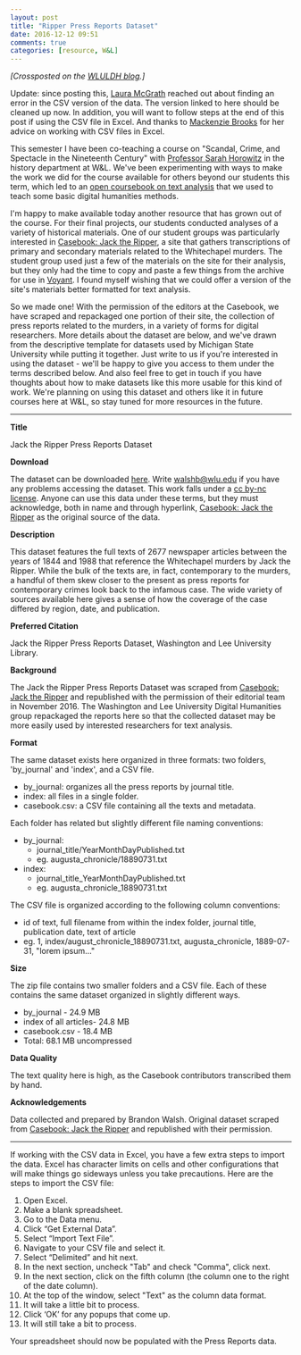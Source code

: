 ```yaml
---
layout: post
title: "Ripper Press Reports Dataset"
date: 2016-12-12 09:51
comments: true
categories: [resource, W&L]
---
```

*[Crossposted on the [WLULDH blog](http://digitalhumanities.wlu.edu/blog/2016/12/12/new-resource/).]*

Update: since posting this, [Laura McGrath](https://laurabmcgrath.wordpress.com/) reached out about finding an error in the CSV version of the data. The version linked to here should be cleaned up now. In addition, you will want to follow steps at the end of this post if using the CSV file in Excel. And thanks to [Mackenzie Brooks](https://digitalhumanities.wlu.edu/blog/author/mackenzie-brooks/) for her advice on working with CSV files in Excel.

This semester I have been co-teaching a course on "Scandal, Crime, and Spectacle in the Nineteenth Century" with [Professor Sarah Horowitz](https://www.wlu.edu/directory/profile?ID=x2047) in the history department at W&L. We've been experimenting with ways to make the work we did for the course available for others beyond our students this term, which led to an [open coursebook on text analysis](https://walshbr.github.io/blog/2016/10/24/text-analysis-coursebook/) that we used to teach some basic digital humanities methods.

I'm happy to make available today another resource that has grown out of the course. For their final projects, our students conducted analyses of a variety of historical materials. One of our student groups was particularly interested in [Casebook: Jack the Ripper](http://casebook.org/press_reports/), a site that gathers transcriptions of primary and secondary materials related to the Whitechapel murders. The student group used just a few of the materials on the site for their analysis, but they only had the time to copy and paste a few things from the archive for use in [Voyant](http://voyant-tools.org/). I found myself wishing that we could offer a version of the site's materials better formatted for text analysis.

So we made one! With the permission of the editors at the Casebook, we have scraped and repackaged one portion of their site, the collection of press reports related to the murders, in a variety of forms for digital researchers. More details about the dataset are below, and we've drawn from the descriptive template for datasets used by Michigan State University while putting it together. Just write to us if you're interested in using the dataset - we'll be happy to give you access to them under the terms described below. And also feel free to get in touch if you have thoughts about how to make datasets like this more usable for this kind of work. We're planning on using this dataset and others like it in future courses here at W&L, so stay tuned for more resources in the future.

---

**Title**

Jack the Ripper Press Reports Dataset

**Download**

The dataset can be downloaded [here](https://wlu.box.com/s/vfywfpwrivpb7iqc681mzu42tqjez0q9). Write walshb@wlu.edu if you have any problems accessing the dataset. This work falls under a [cc by-nc license](https://creativecommons.org/licenses/by-nc/2.0/). Anyone can use this data under these terms, but they must acknowledge, both in name and through hyperlink, [Casebook: Jack the Ripper](http://casebook.org/press_reports/) as the original source of the data.

**Description**

This dataset features the full texts of 2677 newspaper articles between the years of 1844 and 1988 that reference the Whitechapel murders by Jack the Ripper. While the bulk of the texts are, in fact, contemporary to the murders, a handful of them skew closer to the present as press reports for contemporary crimes look back to the infamous case. The wide variety of sources available here gives a sense of how the coverage of the case differed by region, date, and publication.

**Preferred Citation**

Jack the Ripper Press Reports Dataset, Washington and Lee University Library.

**Background**

The Jack the Ripper Press Reports Dataset was scraped from [Casebook: Jack the Ripper](https://casebook.org/) and republished with the permission of their editorial team in November 2016. The Washington and Lee University Digital Humanities group repackaged the reports here so that the collected dataset may be more easily used by interested researchers for text analysis.

**Format**

The same dataset exists here organized in three formats: two folders, 'by_journal' and 'index', and a CSV file.

* by_journal: organizes all the press reports by journal title.
* index: all files in a single folder.
* casebook.csv: a CSV file containing all the texts and metadata.

Each folder has related but slightly different file naming conventions:

* by_journal:
    * journal_title/YearMonthDayPublished.txt
    * eg. augusta_chronicle/18890731.txt
* index:
    * journal_title_YearMonthDayPublished.txt
    * eg. augusta_chronicle_18890731.txt

The CSV file is organized according to the following column conventions:

* id of text, full filename from within the index folder, journal title, publication date, text of article
* eg. 1, index/august_chronicle_18890731.txt, augusta_chronicle, 1889-07-31, "lorem ipsum…"

**Size**

The zip file contains two smaller folders and a CSV file. Each of these contains the same dataset organized in slightly different ways.

* by_journal - 24.9 MB
* index of all articles- 24.8 MB
* casebook.csv - 18.4 MB
* Total: 68.1 MB uncompressed

**Data Quality**

The text quality here is high, as the Casebook contributors transcribed them by hand.

**Acknowledgements**

Data collected and prepared by Brandon Walsh. Original dataset scraped from [Casebook: Jack the Ripper](http://casebook.org/press_reports/) and republished with their permission.

---

If working with the CSV data in Excel, you have a few extra steps to import the data. Excel has character limits on cells and other configurations that will make things go sideways unless you take precautions. Here are the steps to import the CSV file:

1. Open Excel.
2. Make a blank spreadsheet.
3. Go to the Data menu.
4. Click “Get External Data”.
5. Select “Import Text File”.
6. Navigate to your CSV file and select it.
7. Select “Delimited” and hit next.
8. In the next section, uncheck "Tab" and check "Comma", click next.
9. In the next section, click on the fifth column (the column one to the right of the date column).
10. At the top of the window, select "Text" as the column data format.
11. It will take a little bit to process.
12. Click ‘OK’ for any popups that come up.
13. It will still take a bit to process.

Your spreadsheet should now be populated with the Press Reports data.